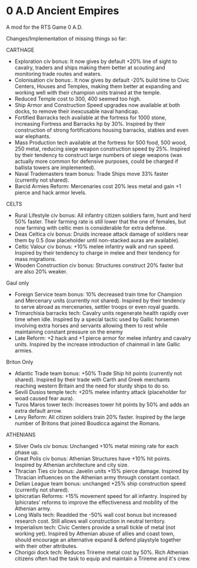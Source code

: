 0 A.D Ancient Empires
===================

A mod for the RTS Game 0 A.D.

Changes/Implementation of missing things so far:


CARTHAGE

- Exploration civ bonus: It now gives by default +20% line of sight to cavalry, traders and ships making them better at scouting and monitoring trade routes and waters.
- Colonisation civ bonus:. It now gives by default -20% build time to Civic Centers, Houses and Temples, making them better at expanding and working well with their champion units trained at the temple.
- Reduced Temple cost to 300, 400 seemed too high.
- Ship Armor and Construction Speed upgrades now available at both docks, to remove their inexcusable naval handicap.
- Fortified Barracks tech available at the fortress for 1000 stone, increasing Fortress and Barracks hp by 30%. Inspired by their construction of strong fortifications housing barracks, stables and even war elephants.
- Mass Production tech available at the fortress for 500 food, 500 wood, 250 metal, reducing siege weapon construction speed by 25%. Inspired by their tendency to construct large numbers of siege weapons (was actually more common for defensive purposes, could be charged if ballista towers are implemented).
- Naval Trademasters team bonus: Trade Ships move 33% faster (currently not shared).
- Barcid Armies Reform: Mercenaries cost 20% less metal and gain +1 pierce and hack armor levels.


CELTS

- Rural Lifestyle civ bonus: All infantry citizen soldiers farm, hunt and herd 50% faster. Their farming rate is still lower that the one of females, but now farming with celtic men is considerable for extra defense.
- Deas Celtica civ bonus: Druids increase attack damage of soldiers near them by 0.5 (low placeholder until non-stacked auras are available).
- Celtic Valour civ bonus: +10% melee infantry walk and run speed. Inspired by their tendency to charge in melee and their tendency for mass migrations.
- Wooden Construction civ bonus: Structures construct 20% faster but are also 20% weaker.

Gaul only
- Foreign Service team bonus: 10% decreased train time for Champion and Mercenary units (currently not shared). Inspired by their tendency to serve abroad as mercenaries, settler troops or even royal guards.
- Trimarchisia barracks tech: Cavalry units regenerate health rapidly over time when idle. Inspired by a special tactic used by Gallic horsemen involving extra horses and servants allowing them to rest while maintaining constant pressure on the enemy
- Late Reform: +2 hack and +1 pierce armor for melee infantry and cavalry units. Inspired by the increase introduction of chainmail in late Gallic armies.

Briton Only
- Atlantic Trade team bonus: +50% Trade Ship hit points (currently not shared). Inspired by their trade with Carth and Greek merchants reaching western Britain and the need for sturdy ships to do so.
- Sevili Dusios temple tech: +20% melee infantry attack (placeholder for woad caused fear aura).
- Turos Maros tower tech: Increases tower hit points by 50% and adds an extra default arrow.
- Levy Reform: All citizen soldiers train 20% faster. Inspired by the large number of Britons that joined Boudicca against the Romans.


ATHENIANS

- Silver Owls civ bonus: Unchanged +10% metal mining rate for each phase up.
- Great Polis civ bonus: Athenian Structures have +10% hit points. Inspired by Athenian architecture and city size.
- Thracian Ties civ bonus: Javelin units +15% pierce damage. Inspired by Thracian influences on the Athenian army through constant contact.
- Delian League team bonus: unchanged +25% ship construction speed (currently not shared).
- Iphicratian Reforms: +15% movement speed for all infantry. Inspired by Iphicrates' reforms to improve the effectiveness and mobility of the Athenian army.
- Long Walls tech: Readded the -50% wall cost bonus but increased research cost. Still allows wall construction in neutral territory.
- Imperialism tech: Civic Centers provide a small tickle of metal (not working yet). Inspired by Athenian abuse of allies and coast town, should encourage an alternative expand & defend playstyle together with their other attributes.
- Chorigoi dock tech: Reduces Trireme metal cost by 50%. Rich Athenian citizens often had the task to equip and maintain a Trireme and it's crew.
